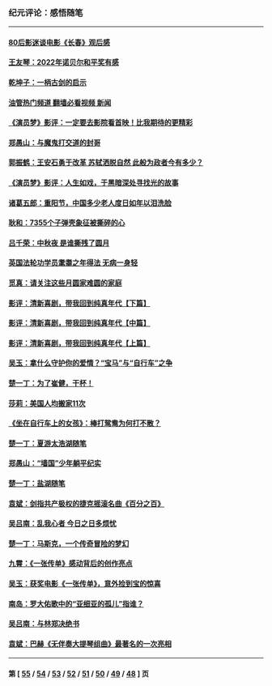 ### 纪元评论：感悟随笔
---
#### [80后影迷谈电影《长春》观后感](../../pages/nsc1035/n13852708.md?10290330) 
#### [王友琴：2022年诺贝尔和平奖有感](../../pages/nsc1035/n13848079.md?10290330) 
#### [乾坤子：一柄古剑的启示](../../pages/nsc1035/n13841954.md?10290330) 
#### [油管热门频道 翻墙必看视频 新闻](ok?10290330)
#### [《演员梦》影评：一定要去影院看首映！比我期待的更精彩](../../pages/nsc1035/n13840865.md?10290330) 
#### [郑愚山：与魔鬼打交道的封哥](../../pages/nsc1035/n13840314.md?10290330) 
#### [郭振鹤：王安石勇于改革 苏轼洒脱自然 此般为政者今有多少？](../../pages/nsc1035/n13836901.md?10290330) 
#### [《演员梦》影评：人生如戏，于黑暗深处寻找光的故事](../../pages/nsc1035/n13832182.md?10290330) 
#### [诸葛五郎：重阳节，中国多少老人度日如年以泪洗脸](../../pages/nsc1035/n13831696.md?10290330) 
#### [耿和：7355个子弹壳象征被撕碎的心](../../pages/nsc1035/n13830612.md?10290330) 
#### [吕千荣：中秋夜 是谁撕残了圆月](../../pages/nsc1035/n13824365.md?10290330) 
#### [英国法轮功学员耄耋之年得法 无病一身轻](../../pages/nsc1035/n13821415.md?10290330) 
#### [觅真：请关注这些月圆家难圆的家庭](../../pages/nsc1035/n13817374.md?10290330) 
#### [影评：清新喜剧，带我回到纯真年代【下篇】](../../pages/nsc1035/n13806698.md?10290330) 
#### [影评：清新喜剧，带我回到纯真年代【中篇】](../../pages/nsc1035/n13806120.md?10290330) 
#### [影评：清新喜剧，带我回到纯真年代【上篇】](../../pages/nsc1035/n13805467.md?10290330) 
#### [吴玉：拿什么守护你的爱情？“宝马”与“自行车”之争](../../pages/nsc1035/n13804482.md?10290330) 
#### [楚一丁：为了崔健，干杯！](../../pages/nsc1035/n13802006.md?10290330) 
#### [莎莉：美国人均搬家11次](../../pages/nsc1035/n13801777.md?10290330) 
#### [《坐在自行车上的女孩》：棒打鸳鸯为何打不散？](../../pages/nsc1035/n13799272.md?10290330) 
#### [楚一丁：夏游太浩湖随笔](../../pages/nsc1035/n13796515.md?10290330) 
#### [郑愚山：“墙国”少年躺平纪实](../../pages/nsc1035/n13796701.md?10290330) 
#### [楚一丁：盐湖随笔](../../pages/nsc1035/n13796541.md?10290330) 
#### [袁斌：剑指共产极权的捷克摇滚名曲《百分之百》](../../pages/nsc1035/n13777612.md?10290330) 
#### [吴吕南：乱我心者 今日之日多烦忧](../../pages/nsc1035/n13777510.md?10290330) 
#### [楚一丁：马斯克，一个传奇冒险的梦幻](../../pages/nsc1035/n13777160.md?10290330) 
#### [九霄：《一张传单》感动背后的创作亮点](../../pages/nsc1035/n13773830.md?10290330) 
#### [吴玉：获奖电影《一张传单》，意外捡到宝的惊喜](../../pages/nsc1035/n13772014.md?10290330) 
#### [南岛：罗大佑歌中的“亚细亚的孤儿”指谁？](../../pages/nsc1035/n13765051.md?10290330) 
#### [吴吕南：与林郑决绝书](../../pages/nsc1035/n13764053.md?10290330) 
#### [袁斌：巴赫《无伴奏大提琴组曲》最著名的一次亮相](../../pages/nsc1035/n13762193.md?10290330) 

---
#### 第 [ [55](./55.md?10290330) / [54](./54.md?10290330) / [53](./53.md?10290330) / [52](./52.md?10290330) / [51](./51.md?10290330) / [50](./50.md?10290330) / [49](./49.md?10290330) / [48](./48.md?10290330) ] 页
